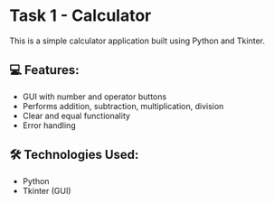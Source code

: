 # Task 1 - Calculator

This is a simple calculator application built using Python and Tkinter.

## 💻 Features:
- GUI with number and operator buttons
- Performs addition, subtraction, multiplication, division
- Clear and equal functionality
- Error handling

## 🛠 Technologies Used:
- Python
- Tkinter (GUI)
